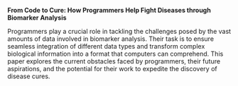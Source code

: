 **From Code to Cure: How Programmers Help Fight Diseases through Biomarker Analysis**

Programmers play a crucial role in tackling the challenges posed by the vast amounts of data involved in biomarker analysis. Their task is to ensure seamless integration of different data types and transform complex biological information into a format that computers can comprehend. This paper explores the current obstacles faced by programmers, their future aspirations, and the potential for their work to expedite the discovery of disease cures.
